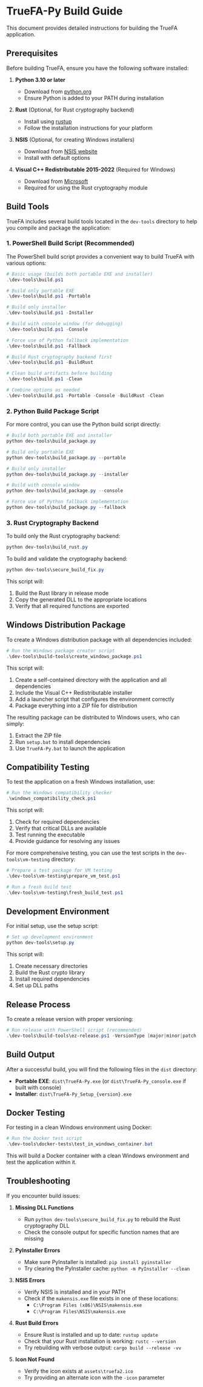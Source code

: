 # TrueFA-Py Build Guide

This document provides detailed instructions for building the TrueFA application.

## Prerequisites

Before building TrueFA, ensure you have the following software installed:

1. **Python 3.10 or later**
   - Download from [python.org](https://www.python.org/downloads/)
   - Ensure Python is added to your PATH during installation

2. **Rust** (Optional, for Rust cryptography backend)
   - Install using [rustup](https://rustup.rs/)
   - Follow the installation instructions for your platform

3. **NSIS** (Optional, for creating Windows installers)
   - Download from [NSIS website](https://nsis.sourceforge.io/Download)
   - Install with default options

4. **Visual C++ Redistributable 2015-2022** (Required for Windows)
   - Download from [Microsoft](https://aka.ms/vs/17/release/vc_redist.x64.exe)
   - Required for using the Rust cryptography module

## Build Tools

TrueFA includes several build tools located in the `dev-tools` directory to help you compile and package the application:

### 1. PowerShell Build Script (Recommended)

The PowerShell build script provides a convenient way to build TrueFA with various options:

```powershell
# Basic usage (builds both portable EXE and installer)
.\dev-tools\build.ps1

# Build only portable EXE
.\dev-tools\build.ps1 -Portable

# Build only installer
.\dev-tools\build.ps1 -Installer

# Build with console window (for debugging)
.\dev-tools\build.ps1 -Console

# Force use of Python fallback implementation
.\dev-tools\build.ps1 -Fallback

# Build Rust cryptography backend first
.\dev-tools\build.ps1 -BuildRust

# Clean build artifacts before building
.\dev-tools\build.ps1 -Clean

# Combine options as needed
.\dev-tools\build.ps1 -Portable -Console -BuildRust -Clean
```

### 2. Python Build Package Script

For more control, you can use the Python build script directly:

```powershell
# Build both portable EXE and installer
python dev-tools\build_package.py

# Build only portable EXE
python dev-tools\build_package.py --portable

# Build only installer
python dev-tools\build_package.py --installer

# Build with console window
python dev-tools\build_package.py --console

# Force use of Python fallback implementation
python dev-tools\build_package.py --fallback
```

### 3. Rust Cryptography Backend

To build only the Rust cryptography backend:

```powershell
python dev-tools\build_rust.py
```

To build and validate the cryptography backend:

```powershell
python dev-tools\secure_build_fix.py
```

This script will:
1. Build the Rust library in release mode
2. Copy the generated DLL to the appropriate locations
3. Verify that all required functions are exported

## Windows Distribution Package

To create a Windows distribution package with all dependencies included:

```powershell
# Run the Windows package creator script
.\dev-tools\build-tools\create_windows_package.ps1
```

This script will:
1. Create a self-contained directory with the application and all dependencies
2. Include the Visual C++ Redistributable installer
3. Add a launcher script that configures the environment correctly
4. Package everything into a ZIP file for distribution

The resulting package can be distributed to Windows users, who can simply:
1. Extract the ZIP file
2. Run `setup.bat` to install dependencies
3. Use `TrueFA-Py.bat` to launch the application

## Compatibility Testing

To test the application on a fresh Windows installation, use:

```powershell
# Run the Windows compatibility checker
.\windows_compatibility_check.ps1
```

This script will:
1. Check for required dependencies
2. Verify that critical DLLs are available
3. Test running the executable
4. Provide guidance for resolving any issues

For more comprehensive testing, you can use the test scripts in the `dev-tools\vm-testing` directory:

```powershell
# Prepare a test package for VM testing
.\dev-tools\vm-testing\prepare_vm_test.ps1

# Run a fresh build test
.\dev-tools\vm-testing\fresh_build_test.ps1
```

## Development Environment

For initial setup, use the setup script:

```powershell
# Set up development environment
python dev-tools\setup.py
```

This script will:
1. Create necessary directories
2. Build the Rust crypto library
3. Install required dependencies
4. Set up DLL paths

## Release Process

To create a release version with proper versioning:

```powershell
# Run release with PowerShell script (recommended)
.\dev-tools\build-tools\ez-release.ps1 -VersionType [major|minor|patch|none]
```

## Build Output

After a successful build, you will find the following files in the `dist` directory:

- **Portable EXE**: `dist\TrueFA-Py.exe` (or `dist\TrueFA-Py_console.exe` if built with console)
- **Installer**: `dist\TrueFA-Py_Setup_{version}.exe`

## Docker Testing

For testing in a clean Windows environment using Docker:

```powershell
# Run the Docker test script
.\dev-tools\docker-tests\test_in_windows_container.bat
```

This will build a Docker container with a clean Windows environment and test the application within it.

## Troubleshooting

If you encounter build issues:

1. **Missing DLL Functions**
   - Run `python dev-tools\secure_build_fix.py` to rebuild the Rust cryptography DLL
   - Check the console output for specific function names that are missing

2. **PyInstaller Errors**
   - Make sure PyInstaller is installed: `pip install pyinstaller`
   - Try clearing the PyInstaller cache: `python -m PyInstaller --clean`

3. **NSIS Errors**
   - Verify NSIS is installed and in your PATH
   - Check if the `makensis.exe` file exists in one of these locations:
     - `C:\Program Files (x86)\NSIS\makensis.exe`
     - `C:\Program Files\NSIS\makensis.exe`

4. **Rust Build Errors**
   - Ensure Rust is installed and up to date: `rustup update`
   - Check that your Rust installation is working: `rustc --version`
   - Try rebuilding with verbose output: `cargo build --release -vv`

5. **Icon Not Found**
   - Verify the icon exists at `assets\truefa2.ico`
   - Try providing an alternate icon with the `-icon` parameter
